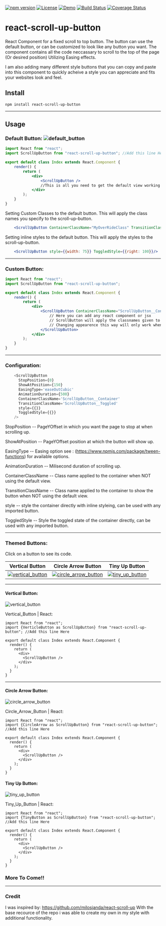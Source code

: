 [![npm version](https://badge.fury.io/js/react-scroll-up-button.svg)](https://badge.fury.io/js/react-scroll-up-button)
[![License](https://img.shields.io/npm/l/express.svg)]()
[![Demo](https://img.shields.io/badge/Demo-Live-green.svg)](http://dirtyredz.com)
[![Build Status](https://travis-ci.org/dirtyredz/react-scroll-up-button.svg?branch=master)](https://travis-ci.org/dirtyredz/react-scroll-up-button)
[![Coverage Status](https://coveralls.io/repos/github/dirtyredz/react-scroll-up-button/badge.svg?branch=master)](https://coveralls.io/github/dirtyredz/react-scroll-up-button?branch=master)

# react-scroll-up-button
React Component for a fixed scroll to top button.
The button can use the default button, or can be customized to look like any button you want.
The component contains all the code neccassary to scroll to the top of the page (Or desired position) Utilizing Easing effects.



I am also adding many different style buttons that you can copy and paste into this component to quickly acheive a style you can appreciate and fits your websites look and feel.


## Install

```npm
npm install react-scroll-up-button
```

----

## Usage

### Default Button:   ![default_button](https://user-images.githubusercontent.com/7119499/46116181-5e9c8e00-c1c0-11e8-97cc-b20e905f0e51.PNG)

```jsx
import React from "react";
import ScrollUpButton from "react-scroll-up-button"; //Add this line Here

export default class Index extends React.Component {
    render() {
        return (
            <div>
                <ScrollUpButton />
                //This is all you need to get the default view working
            </div>
        );
    }
}

```

Setting Custom Classes to the default button.
This will apply the class names you specify to the scroll-up-button.
```jsx
    <ScrollUpButton ContainerClassName="MyOverRideClass" TransitionClassName="MyOverRideTransitionedClass"/>
```

Setting inline styles to the default button.
This will apply the styles to the scroll-up-button.
```jsx
    <ScrollUpButton style={{width: 75}} ToggledStyle={{right: 100}}/>
```

----

### Custom Button:
```jsx
import React from "react";
import ScrollUpButton from "react-scroll-up-button";

export default class Index extends React.Component {
    render() {
        return (
            <div>
                <ScrollUpButton ContainerClassName="ScrollUpButton__Container" TransitionClassName="ScrollUpButton__Toggled">
                    // Here you can add any react component or jsx
                    // ScrollButton will apply the classnames given to the container of whatever you put here.
                    // Changing appearence this way will only work when importing the default ScrollUpButton, importing any of the specific buttons do not except children
                </ScrollUpButton>
            </div>
        );
    }
}
```
----

### Configuration:
```javascript
    <ScrollUpButton
      StopPosition={0}
      ShowAtPosition={150}
      EasingType='easeOutCubic'
      AnimationDuration={500}
      ContainerClassName='ScrollUpButton__Container'
      TransitionClassName='ScrollUpButton__Toggled'
      style={{}}
      ToggledStyle={{}}
    />
```
StopPosition -- PageYOffset in which you want the page to stop at when scrolling up.

ShowAtPosition -- PageYOffset position at which the button will show up.

EasingType -- Easing option see : (https://www.npmjs.com/package/tween-functions) for available options.

AnimationDuration -- Milisecond duration of scrolling up.

ContainerClassName -- Class name applied to the container when NOT using the default view.

TransitionClassName -- Class name applied to the container to show the button when NOT using the default view.

style -- style the container directly with inline styleing, can be used with any imported button.

ToggledStyle -- Style the toggled state of the container directly, can be used with any imported button.

----

### Themed Buttons:
Click on a button to see its code.

Vertical Button | Circle Arrow Button | Tiny Up Button
:---: | :---: | :---:
[![vertical_button](https://cloud.githubusercontent.com/assets/7119499/21249476/ea4a02ce-c303-11e6-9448-6f2b078bc8d1.png)](#vertical-button)  | [![circle_arrow_button](https://cloud.githubusercontent.com/assets/7119499/21251624/cf86fabc-c314-11e6-8f70-f6ec440ca187.png)](#circle-arrow-button) | [![tiny_up_button](https://user-images.githubusercontent.com/7119499/41563627-cb572f90-7315-11e8-8ae4-fae10b3642c3.PNG)](#tiny-up-button)


----


#### Vertical Button:
![vertical_button](https://cloud.githubusercontent.com/assets/7119499/21249476/ea4a02ce-c303-11e6-9448-6f2b078bc8d1.png)

Vertical_Button | React:
```
import React from "react";
import {VerticleButton as ScrollUpButton} from "react-scroll-up-button"; //Add this line Here

export default class Index extends React.Component {
  render() {
    return (
      <div>
        <ScrollUpButton />
      </div>
    );
  }
}
```

----

#### Circle Arrow Button:
![circle_arrow_button](https://cloud.githubusercontent.com/assets/7119499/21251624/cf86fabc-c314-11e6-8f70-f6ec440ca187.png)

Circle_Arrow_Button | React:
```
import React from "react";
import {CircleArrow as ScrollUpButton} from "react-scroll-up-button"; //Add this line Here

export default class Index extends React.Component {
  render() {
    return (
      <div>
        <ScrollUpButton />
      </div>
    );
  }
}
```

#### Tiny Up Button:
![tiny_up_button](https://user-images.githubusercontent.com/7119499/41563627-cb572f90-7315-11e8-8ae4-fae10b3642c3.PNG)

Tiny_Up_Button | React:
```
import React from "react";
import {TinyButton as ScrollUpButton} from "react-scroll-up-button"; //Add this line Here

export default class Index extends React.Component {
  render() {
    return (
      <div>
        <ScrollUpButton />
      </div>
    );
  }
}
```

### More To Come!!

----

### Credit
I was inspired by: https://github.com/milosjanda/react-scroll-up
With the base recource of the repo i was able to create my own in my style with additional functionality.
